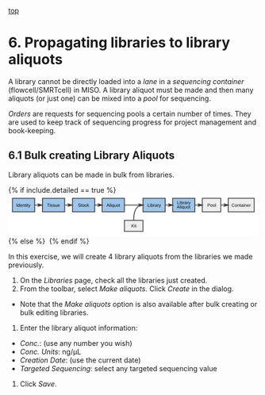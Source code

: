 <a name="libraries-to-library-aliquots" href="#" id="toplink">top</a>

# 6. Propagating libraries to library aliquots

A library cannot be directly loaded into a _lane_ in a _sequencing container_
(flowcell/SMRTcell) in MISO. A library aliquot must be made and then many aliquots
(or just one) can be mixed into a _pool_ for sequencing.

_Orders_ are requests for sequencing pools a certain number of times. They are
used to keep track of sequencing progress for project management and book-keeping.

## 6.1 Bulk creating Library Aliquots
Library aliquots can be made in bulk from libraries.

{% if include.detailed == true %}
<img src="pics/flow-library-aliquot.svg"/>
{% else %}
<img srg="pics/plain-flow-library-aliquot.svg"/>
{% endif %}

In this exercise, we will create 4 library aliquots from the libraries we
made previously.

1. On the _Libraries_ page, check all the libraries just created.
1. From the toolbar, select _Make aliquots_. Click _Create_ in the dialog.
  * Note that the _Make aliquots_ option is also available after bulk creating
    or bulk editing libraries.
1. Enter the library aliquot information:
  * _Conc._: (use any number you wish)
  * _Conc. Units_: ng/µL
  * _Creation Date_: (use the current date)
  * _Targeted Sequencing_: select any targeted sequencing value
1. Click _Save_.

